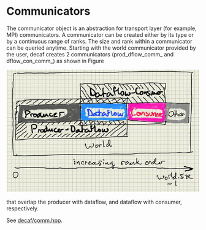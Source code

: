 # Communicators

The communicator object is an abstraction for transport layer (for
example, MPI) communicators. A communicator can be created either by
its type or by a continuous range of ranks. The size and rank within a
communicator can be queried anytime. Starting with the world
communicator provided by the user, decaf creates 2 communicators
(prod_dflow_comm_ and dflow_con_comm_) as shown in Figure

![Decaf communicators](../doc/figs/comms.png)

that overlap the producer with
dataflow, and dataflow with consumer, respectively.

See [decaf/comm.hpp](../include/decaf/comm.hpp).
